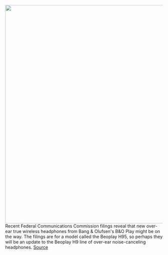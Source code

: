 <img src='https://cdn.vox-cdn.com/thumbor/Xs-qfMzB8CiP4EUSSSYgHE5ahWc=/0x0:5760x3840/1200x800/filters:focal(2420x1460:3340x2380)/cdn.vox-cdn.com/uploads/chorus_image/image/66378985/jbareham_180109_2237_0002.0.jpg' width='700px' /><br/>
Recent Federal Communications Commission filings reveal that new over-ear true wireless headphones from Bang & Olufsen's B&O Play might be on the way. The filings are for a model called the Beoplay H95, so perhaps they will be an update to the Beoplay H9 line of over-ear noise-canceling headphones.
<a href='https://www.theverge.com/2020/2/26/21154546/fcc-filings-reveal-new-bang-olufsen-headphones-beoplay-h95-design'> Source <a/>